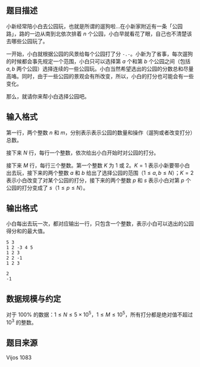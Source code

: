 ## 题目描述

小新经常陪小白去公园玩，也就是所谓的遛狗啦…在小新家附近有一条「公园路」，路的一边从南到北依次排着 $n$ 个公园，小白早就看花了眼，自己也不清楚该去哪些公园玩了。

一开始，小白就根据公园的风景给每个公园打了分 `-.-`。小新为了省事，每次遛狗的时候都会事先规定一个范围，小白只可以选择第 $a$ 个和第 $b$ 个公园之间（包括 $a,b$ 两个公园）选择连续的一些公园玩。小白当然希望选出的公园的分数总和尽量高咯。同时，由于一些公园的景观会有所改变，所以，小白的打分也可能会有一些变化。

那么，就请你来帮小白选择公园吧。

## 输入格式

第一行，两个整数 $n$ 和 $m$，分别表示表示公园的数量和操作（遛狗或者改变打分）总数。

接下来 $N$ 行，每行一个整数，依次给出小白开始时对公园的打分。

接下来 $M$ 行，每行三个整数。第一个整数 $K$ 为 $1$ 或 $2$。$K=1$ 表示小新要带小白出去玩，接下来的两个整数 $a$ 和 $b$ 给出了选择公园的范围（$1\leq a,b\leq N$）；$K=2$ 表示小白改变了对某个公园的打分，接下来的两个整数 $p$ 和 $s$ 表示小白对第 $p$ 个公园的打分变成了 $s$（$1\leq p\leq N$）。

## 输出格式

小白每出去玩一次，都对应输出一行，只包含一个整数，表示小白可以选出的公园得分和的最大值。

```input1
5 3
1 2 -3 4 5
1 2 3
2 2 -1
1 2 3
```

```output1
2
-1
```

## 数据规模与约定

对于 $100\%$ 的数据：$1\leq N\leq 5\times 10^5$，$1\leq M\leq 10^5$，所有打分都是绝对值不超过 $10^3$ 的整数。

## 题目来源

Vijos 1083